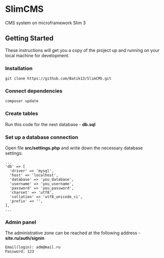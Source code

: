 # SlimCMS
CMS system on microframework Slim 3

## Getting Started
These instructions will get you a copy of the project up and running on your local machine for development.

### Installation
```
git clone https://github.com/Batik13/SlimCMS.git
```

### Сonnect dependencies
```
composer update
```
### Create tables
Run this code for the next database - **db.sql**

### Set up a database connection
Open file **src/settings.php** and write down the necessary database settings:
```
...
'db' => [
  'driver' => 'mysql',
  'host' => 'localhost',
  'database' => 'you_database',
  'username' => 'you_username',
  'password' => 'you_password',
  'charset' => 'utf8',
  'collation' => 'utf8_unicode_ci',
  'prefix' => '',
],
...
```

### Admin panel
The administrative zone can be reached at the following address - **site.ru/auth/signin**
```
Email(login): adm@mail.ru
Password: 123
```
